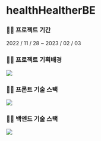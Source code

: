 # healthHealtherBE

### 🙆🏻 프로젝트 기간
2022 / 11 / 28 ~ 2023 / 02 / 03

### 👨‍💻 프로젝트 기획배경
![](https://velog.velcdn.com/images/choidongkuen/post/5d974011-0352-4112-a4ec-536dcf7ef3a7/image.png)

###  👨‍💻 프론트 기술 스택
![](https://velog.velcdn.com/images/choidongkuen/post/0742ddc4-a183-410a-a614-f087952cb850/image.png)


###  👨‍💻 백엔드 기술 스택
![](https://velog.velcdn.com/images/choidongkuen/post/988fbf6c-fadd-44b6-a4e5-71ece2c4f871/image.png)
